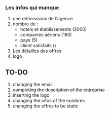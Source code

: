 ### Les infos qui manque
1. une définissions de l'agence
2.  nombre de :
    + hotels et établissements (2000)
    + companies aériens (180)
    + pays (5)
    + client satisfaits ()
3. Les détailles des offres
4. logo


## TO-DO
1. changing the email
2. ~~completing the description of  the entreprise~~
3. inserting the logo
4. changing the infos of the nombres
5. changing the offres to be static